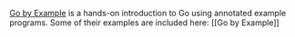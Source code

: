 [Go by Example](https://gobyexample.com/) is a hands-on introduction to Go using annotated example programs. Some of their examples are included here: [[Go by Example]]